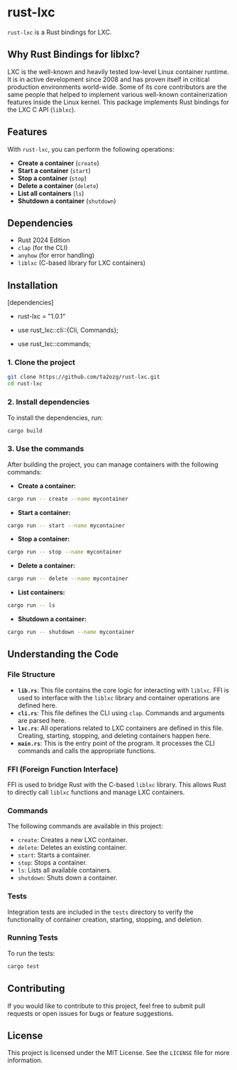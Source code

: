 
# rust-lxc

`rust-lxc` is a Rust bindings for LXC.

## Why Rust Bindings for liblxc?

LXC is the well-known and heavily tested low-level Linux container runtime. It is in active development since 2008 and has proven itself in critical production environments world-wide. Some of its core contributors are the same people that helped to implement various well-known containerization features inside the Linux kernel.
This package implements Rust bindings for the LXC C API (`liblxc`).

## Features

With `rust-lxc`, you can perform the following operations:

- **Create a container** (`create`)
- **Start a container** (`start`)
- **Stop a container** (`stop`)
- **Delete a container** (`delete`)
- **List all containers** (`ls`)
- **Shutdown a container** (`shutdown`)

## Dependencies

- Rust 2024 Edition
- `clap` (for the CLI)
- `anyhow` (for error handling)
- `liblxc` (C-based library for LXC containers)

## Installation

[dependencies]
- rust-lxc = "1.0.1"

- use rust_lxc::cli::{Cli, Commands};
- use rust_lxc::commands;

### 1. Clone the project

```bash
git clone https://github.com/ta2ozg/rust-lxc.git
cd rust-lxc
```

### 2. Install dependencies

To install the dependencies, run:

```bash
cargo build
```

### 3. Use the commands

After building the project, you can manage containers with the following commands:

- **Create a container:**

```bash
cargo run -- create --name mycontainer
```

- **Start a container:**

```bash
cargo run -- start --name mycontainer
```

- **Stop a container:**

```bash
cargo run -- stop --name mycontainer
```

- **Delete a container:**

```bash
cargo run -- delete --name mycontainer
```

- **List containers:**

```bash
cargo run -- ls
```

- **Shutdown a container:**

```bash
cargo run -- shutdown --name mycontainer
```

## Understanding the Code

### File Structure

- **`lib.rs`**: This file contains the core logic for interacting with `liblxc`. FFI is used to interface with the `liblxc` library and container operations are defined here.
- **`cli.rs`**: This file defines the CLI using `clap`. Commands and arguments are parsed here.
- **`lxc.rs`**: All operations related to LXC containers are defined in this file. Creating, starting, stopping, and deleting containers happen here.
- **`main.rs`**: This is the entry point of the program. It processes the CLI commands and calls the appropriate functions.

### FFI (Foreign Function Interface)

FFI is used to bridge Rust with the C-based `liblxc` library. This allows Rust to directly call `liblxc` functions and manage LXC containers.

### Commands

The following commands are available in this project:

- `create`: Creates a new LXC container.
- `delete`: Deletes an existing container.
- `start`: Starts a container.
- `stop`: Stops a container.
- `ls`: Lists all available containers.
- `shutdown`: Shuts down a container.

### Tests

Integration tests are included in the `tests` directory to verify the functionality of container creation, starting, stopping, and deletion.

### Running Tests

To run the tests:

```bash
cargo test
```

## Contributing

If you would like to contribute to this project, feel free to submit pull requests or open issues for bugs or feature suggestions.

## License

This project is licensed under the MIT License. See the `LICENSE` file for more information.
